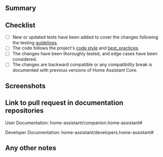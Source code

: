 <!--
    Please review the contributing guide before submitting: https://developers.home-assistant.io/docs/android/submit
    Please, complete the following sections to help the processing and review of your changes.
    Please, DO NOT DELETE ANY TEXT from this template! (unless instructed).

    Thank you for submitting a Pull Request and helping to improve Home Assistant. You are amazing!
-->

## Summary
<!--
    Provide a brief summary of the changes you have made and most importantly what they aim to achieve.
    Don't forget any links that could be useful to the reader. (Github issues, PRs, documentation, articles, ...)

    * What was the motivation behind this change?
    * What is the impact of the changes on the application?
-->

## Checklist
<!--
    Put an `x` in the boxes that apply. You can also fill these out after
    creating the PR. If you're unsure about any of them, don't hesitate to ask.
    We're here to help! This is simply a reminder of what we are going to look
    for before merging your code.
-->

- [ ] New or updated tests have been added to cover the changes following the testing [guidelines](https://developers.home-assistant.io/docs/android/testing/introduction).
- [ ] The code follows the project's [code style](https://developers.home-assistant.io/docs/android/codestyle) and [best_practices](https://developers.home-assistant.io/docs/android/best_practices).
- [ ] The changes have been thoroughly tested, and edge cases have been considered.
- [ ] The changes are backward compatible or any compatibility break is documented with previous versions of Home Assistant Core.

## Screenshots
<!--
    If this is a user-facing change not in the frontend, please include screenshots in light and dark mode.

    Note: Remove this section if there are no screenshots.
-->

## Link to pull request in documentation repositories
<!-- 
    This pull request introduces, changes, or removes user-facing functionality.
    A corresponding update to the Companion App documentation in the documentation repository (https://github.com/home-assistant/companion.home-assistant) is required.

    Instructions:
    1. Create a pull request in the documentation repository.
    2. Add the documentation pull request number after the "#" below.
    3. Add the `<span class='beta'>BETA</span> ` flag in the documentation to mark it as such.

    Note: Remove this section if there is no PR.
-->
User Documentation: home-assistant/companion.home-assistant#

<!-- 
    This pull request introduces, changes, or removes developer-facing functionality.
    A corresponding update to the Developer documentation in the documentation repository (https://github.com/home-assistant/developers.home-assistant) is required.

    Instructions:
    1. Create a pull request in the documentation repository.
    2. Add the documentation pull request number after the "#" below.

    Note: Remove this section if there is no PR.
-->
Developer Documentation: home-assistant/developers.home-assistant#

## Any other notes
<!-- 
    If there is any other information of note, like if this Pull Request is part of a bigger change, please include it here.
-->